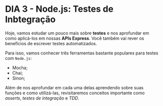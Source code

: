 # DIA 3 -  Node.js: Testes de Inbtegração

Hoje, vamos estudar um pouco mais sobre **testes** e nos aprofundar em como aplicá-los em nossas **APIs Express**. Você também vai rever os benefícios de escrever testes automatizados.

Para isso, vamos conhecer três ferramentas bastante populares para testes com `Node.js`:

* Mocha;
* Chai;
* Sinon;

Além de nos aprofundar em cada uma delas aprendendo sobre suas funções e como utilizá-las, revisitaremos conceitos importante como *asserts*, *testes de integração* e *TDD*.
